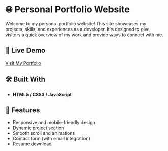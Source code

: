 # 🌐 Personal Portfolio Website

Welcome to my personal portfolio website! This site showcases my projects, skills, and experiences as a developer. It's designed to give visitors a quick overview of my work and provide ways to connect with me.

## 🔗 Live Demo

[Visit My Portfolio](https://your-portfolio-link.com)


## 🛠️ Built With

- **HTML5 / CSS3 / JavaScript**


## 📁 Features

- Responsive and mobile-friendly design
- Dynamic project section
- Smooth scroll and animations
- Contact form (with email integration)
- Resume download
